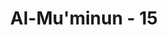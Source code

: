 ---
title: "Al-Mu'minun - 15"
no: 15
arabic_no: ١٥
ayah:  ثُمَّ اِنَّكُمْ بَعْدَ ذٰلِكَ لَمَيِّتُوْنَ ۗ
translation: "Kemudian setelah itu, sesungguhnya kamu pasti mati."
tafsir: "Kemudian sesudah penciptaanmu yang pertama itu, kamu sekalian pasti akan menemui ajalmu yang telah ditentukan. Allah berfirman:\n\nSetiap yang bernyawa akan merasakan mati. Kami akan menguji kamu dengan keburukan dan kebaikan sebagai cobaan. Dan kamu akan dikembalikan hanya kepada Kami. (al-Anbiya'/21: 35)"
---